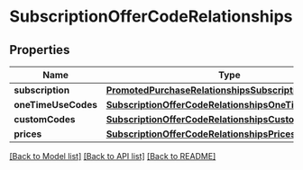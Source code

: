 # SubscriptionOfferCodeRelationships

## Properties
Name | Type | Description | Notes
------------ | ------------- | ------------- | -------------
**subscription** | [**PromotedPurchaseRelationshipsSubscription**](PromotedPurchaseRelationshipsSubscription.md) |  | [optional] 
**oneTimeUseCodes** | [**SubscriptionOfferCodeRelationshipsOneTimeUseCodes**](SubscriptionOfferCodeRelationshipsOneTimeUseCodes.md) |  | [optional] 
**customCodes** | [**SubscriptionOfferCodeRelationshipsCustomCodes**](SubscriptionOfferCodeRelationshipsCustomCodes.md) |  | [optional] 
**prices** | [**SubscriptionOfferCodeRelationshipsPrices**](SubscriptionOfferCodeRelationshipsPrices.md) |  | [optional] 

[[Back to Model list]](../README.md#documentation-for-models) [[Back to API list]](../README.md#documentation-for-api-endpoints) [[Back to README]](../README.md)



